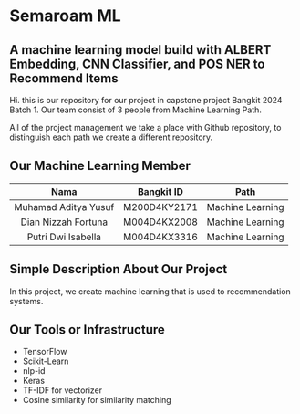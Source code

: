 # Semaroam ML

<h2>A machine learning model build with ALBERT Embedding, CNN Classifier, and POS NER to Recommend Items</h2>
<p>Hi. this is our repository for our project in capstone project Bangkit 2024 Batch 1. Our team consist of 3 people from Machine Learning Path.

All of the project management we take a place with Github repository, to distinguish each path we create a different repository.</p>

## Our Machine Learning Member
|            Nama          |  Bangkit ID  |       Path       |
|:------------------------:|:------------:|:----------------:|
|  Muhamad Aditya Yusuf           |  M200D4KY2171  | Machine Learning |
|  Dian Nizzah Fortuna   |  M004D4KX2008  | Machine Learning |
|  Putri Dwi Isabella   | M004D4KX3316  | Machine Learning |

## Simple Description About Our Project
In this project, we create machine learning that is used to recommendation systems.

## Our Tools or Infrastructure
- TensorFlow
- Scikit-Learn
- nlp-id
- Keras
- TF-IDF for vectorizer
- Cosine similarity for similarity matching




